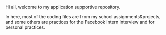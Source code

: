 Hi all, welcome to my application supportive repository.

In here, most of the coding files are from my school assignments&projects, and some others are practices for the Facebook Intern interview and for personal practices.

